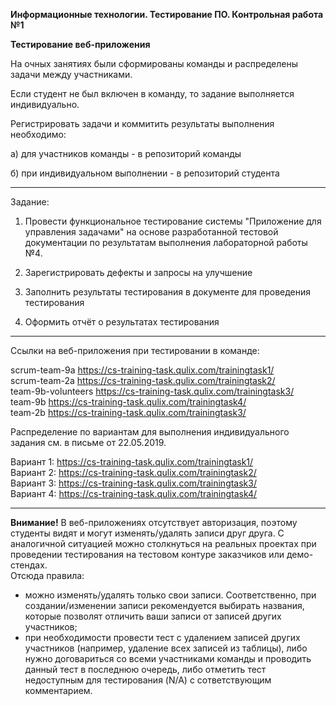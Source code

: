 **Информационные технологии. Тестирование ПО. Контрольная работа №1**

**Тестирование веб-приложения**

На очных занятиях были сформированы команды и распределены задачи между участниками.

Если студент не был включен в команду, то задание выполняется индивидуально.

Регистрировать задачи и коммитить результаты выполнения необходимо:

а) для участников команды - в репозиторий команды

б) при индивидуальном выполнении - в репозиторий студента
_____

Задание:

1. Провести функциональное тестирование системы "Приложение для управления задачами" на основе разработанной тестовой документации по результатам выполнения лабораторной работы №4.

2. Зарегистрировать дефекты и запросы на улучшение  

3. Заполнить результаты тестирования в документе для проведения тестирования 

4. Оформить отчёт о результатах тестирования  

____

Ссылки на веб-приложения при тестировании в команде:

scrum-team-9a https://cs-training-task.qulix.com/trainingtask1/  
scrum-team-2a https://cs-training-task.qulix.com/trainingtask2/  
team-9b-volunteers https://cs-training-task.qulix.com/trainingtask3/  
team-9b https://cs-training-task.qulix.com/trainingtask4/  
team-2b https://cs-training-task.qulix.com/trainingtask3/  


Распределение по вариантам для выполнения индивидуального задания см. в письме от 22.05.2019.

Вариант 1: https://cs-training-task.qulix.com/trainingtask1/  
Вариант 2: https://cs-training-task.qulix.com/trainingtask2/  
Вариант 3: https://cs-training-task.qulix.com/trainingtask3/  
Вариант 4: https://cs-training-task.qulix.com/trainingtask4/  

____

**Внимание!** В веб-приложениях отсутствует авторизация, поэтому студенты видят и могут изменять/удалять записи друг друга. С аналогичной ситуацией можно столкнуться на реальных проектах при проведении тестирования на тестовом контуре заказчиков или демо-стендах.  
Отсюда правила:  
* можно изменять/удалять только свои записи. Соответственно, при создании/изменении записи рекомендуется выбирать названия, которые позволят отличить ваши записи от записей других участников;  
* при необходимости провести тест с удалением записей других участников (например, удаление всех записей из таблицы), либо нужно договариться со всеми участниками команды и проводить данный тест в последнюю очередь, либо отметить тест недоступным для тестирования (N/A) с сответствующим комментарием.

